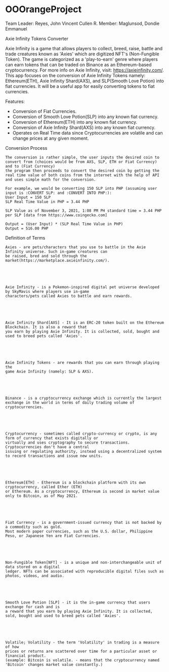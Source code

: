 # OOOrangeProject
Team Leader: Reyes, John Vincent Cullen R.
Member: Maglunsod, Dondie Emmanuel 



 Axie Infinity Tokens Converter



Axie Infinity is a game that allows players to collect, breed, raise, battle and trade creatures known as 'Axies' which are digitized NFT's (Non-Fungible Token). The game is categorized as a 'play-to-earn' genre where players can earn tokens that can be traded on Binance as an Ethereum-based cryptocurrency. For more info on Axie Infinity, visit: https://axieinfinity.com/. This app focuses on the conversion of Axie Infinity Tokens namely: Ethereum(ETH), Axie Infinity Shard(AXS), and SLP(Smooth Love Potion) into fiat currencies. It will be a useful app for easily converting tokens to fiat currencies.



Features:
- Conversion of Fiat Currencies.
- Conversion of Smooth Love Potion(SLP) into any known fiat currency.
- Conversion of Ethereum(ETH) into any known fiat currency.
- Conversion of Axie Infinity Shard(AXS) into any known fiat currency.
- Operates on Real Time data since Cryptocurrencies are volatile and can change prices at any given moment.


Conversion Process

	The conversion is rather simple, the user inputs the desired coin to convert from (choices would be from AXS, SLP, ETH or Fiat Currency) and to (Fiat Currency)
	the program then proceeds to convert the desired coin by getting the real time value of both coins from the internet with the help of API and uses simple math for the conversion. 

	For example, we would be converting 150 SLP into PHP (assuming user input is :CONVERT SLP: and :CONVERT INTO PHP:):
	User Input = 150 SLP
	SLP Real Time Value in PHP = 3.44 PHP

	SLP Value as of November 3, 2021, 1:08 PM PH standard time = 3.44 PHP per SLP [data from https://www.coingecko.com]

	Output = (User Input) * (SLP Real Time Value in PHP)
	Output = 516.00 PHP
	
	
Definition of Terms
	
	Axies - are pets/characters that you use to battle in the Axie Infinity universe. Such in-game creatures can 
	be raised, bred and sold through the market(https://marketplace.axieinfinity.com/).
	
	
	
	
	
	Axie Infinity - is a Pokemon-inspired digital pet universe developed by SkyMavis where players use in-game 
	characters/pets called Axies to battle and earn rewards.
	
	
	
	
	
	Axie Infinity Shard[AXS] - It is an ERC-20 token built on the Ethereum Blockchain. It is also a reward that 
	you earn by playing Axie Infinity. It is collected, sold, bought and used to breed pets called 'Axies'.
	
	
	
	
	
	Axie Infinity Tokens - are rewards that you can earn through playing the 
	game Axie Infinity (namely: SLP & AXS).
	
	
	
	
	
	Binance - is a cryptocurrency exchange which is currently the largest 
	exchange in the world in terms of daily trading volume of cryptocurrencies.
	
	
	
	
	
	Cryptocurrency - sometimes called crypto-currency or crypto, is any form of currency that exists digitally or 
	virtually and uses cryptography to secure transactions. Cryptocurrencies don't have a central 
	issuing or regulating authority, instead using a decentralized system to record transactions and issue new units.
	
	
	
	
	
	Ethereum[ETH] - Ethereum is a blockchain platform with its own cryptocurrency, called Ether (ETH) 
	or Ethereum. As a cryptocurrency, Ethereum is second in market value only to Bitcoin, as of May 2021.
	
	
	
	
	
	Fiat Currency - is a government-issued currency that is not backed by a commodity such as gold. 
	Most modern paper currencies, such as the U.S. dollar, Philippine Peso, or Japanese Yen are Fiat Currencies.
	
	
	
	
	
	Non-Fungible Token[NFT] - is a unique and non-interchangeable unit of data stored on a digital 
	ledger. NFTs can be associated with reproducible digital files such as photos, videos, and audio.
	
	
	
	
	
	Smooth Love Potion [SLP] - it is the in-game currency that users exchange for cash and is 
	a reward that you earn by playing Axie Infinity. It is collected, sold, bought and used to breed pets called 'Axies'.
	
	
	
	
	
	Volatile; Volatility - the term 'Volatility' in trading is a measure of how 
	prices or returns are scattered over time for a particular asset or financial product. 
	(example: Bitcoin is volatile. - means that the cryptocurrency named 'Bitcoin' changes market value constantly.)

